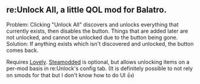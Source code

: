 ## re:Unlock All, a little QOL mod for Balatro.

Problem: Clicking "Unlock All" discovers and unlocks everything that currently exists, then disables the button. Things that are added later are not unlocked, and cannot be unlocked due to the button being gone.  
Solution: If anything exists which isn't discovered and unlocked, the button comes back.

Requires [Lovely](https://github.com/ethangreen-dev/lovely-injector). [Steamodded](https://github.com/Steamodded/smods) is optional, but allows unlocking items on a per-mod basis in re:Unlock's config tab. (It is definitely possible to not rely on smods for that but I don't know how to do UI 👍️)